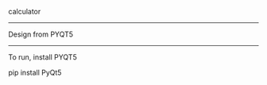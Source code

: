 calculator
____________________
Design from PYQT5
____________________
To run, install PYQT5

pip install PyQt5
